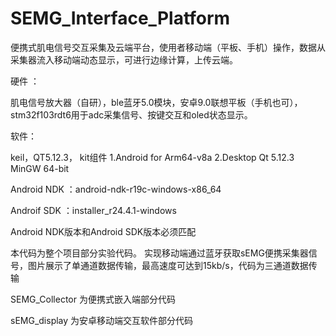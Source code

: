 # SEMG_Interface_Platform
便携式肌电信号交互采集及云端平台，使用者移动端（平板、手机）操作，数据从采集器流入移动端动态显示，可进行边缘计算，上传云端。


硬件 ：

肌电信号放大器（自研），ble蓝牙5.0模块，安卓9.0联想平板（手机也可），stm32f103rdt6用于adc采集信号、按键交互和oled状态显示。

软件：

keil，QT5.12.3，
kit组件
1.Android for Arm64-v8a
2.Desktop Qt 5.12.3 MinGW 64-bit

Android NDK ：android-ndk-r19c-windows-x86_64

Androif SDK ：installer_r24.4.1-windows

Android NDK版本和Android SDK版本必须匹配

本代码为整个项目部分实验代码。
实现移动端通过蓝牙获取sEMG便携采集器信号，图片展示了单通道数据传输，最高速度可达到15kb/s，代码为三通道数据传输

SEMG_Collector 为便携式嵌入端部分代码

sEMG_display 为安卓移动端交互软件部分代码

